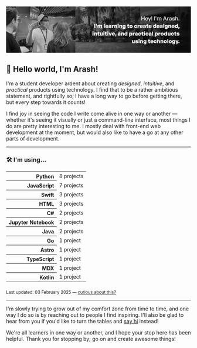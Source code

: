 
![](docs/banner.png)

## 👋 Hello world, I'm Arash!

I'm a student developer ardent about creating <dfn title="in a way that is aesthetically pleasing">designed</dfn>, <dfn title="in a way that feels natural to a user">intuitive</dfn>, and <dfn title="in a way that serves some use">practical</dfn> products using technology. I find that to be a rather ambitious statement, and rightfully so; I have a long way to go before getting there, but every step towards it counts!

I find joy in seeing the code I write come alive in one way or another — whether it's seeing it visually or just a command-line interface, most things I do are pretty interesting to me. I mostly deal with front-end web development at the moment, but would also like to have a go at any other parts of development.

---

### 🛠 I'm using...

<table style="width: 100%">
    <tr>
        <th scope="row" style="text-align: right">Python</th>
        <td>8 projects</td>
    </tr>
    <tr>
        <th scope="row" style="text-align: right">JavaScript</th>
        <td>7 projects</td>
    </tr>
    <tr>
        <th scope="row" style="text-align: right">Swift</th>
        <td>3 projects</td>
    </tr>
    <tr>
        <th scope="row" style="text-align: right">HTML</th>
        <td>3 projects</td>
    </tr>
    <tr>
        <th scope="row" style="text-align: right">C#</th>
        <td>2 projects</td>
    </tr>
    <tr>
        <th scope="row" style="text-align: right">Jupyter Notebook</th>
        <td>2 projects</td>
    </tr>
    <tr>
        <th scope="row" style="text-align: right">Java</th>
        <td>2 projects</td>
    </tr>
    <tr>
        <th scope="row" style="text-align: right">Go</th>
        <td>1 project</td>
    </tr>
    <tr>
        <th scope="row" style="text-align: right">Astro</th>
        <td>1 project</td>
    </tr>
    <tr>
        <th scope="row" style="text-align: right">TypeScript</th>
        <td>1 project</td>
    </tr>
    <tr>
        <th scope="row" style="text-align: right">MDX</th>
        <td>1 project</td>
    </tr>
    <tr>
        <th scope="row" style="text-align: right">Kotlin</th>
        <td>1 project</td>
    </tr>
</table>

<sub>Last updated: 03 February 2025 — <a href="https://github.com/arashnrim/arashnrim/tree/main/update">curious about this?</a></sub>

---

I'm slowly trying to grow out of my comfort zone from time to time, and one way I do so is by reaching out to people I find inspiring. I'll also be glad to hear from you if you'd like to turn the tables and <a href="mailto:hello@arashnrim.me" target="_blank" rel="noreferrer">say hi</a> instead!

We're all learners in one way or another, and I hope your stop here has been helpful. Thank you for stopping by; go on and create awesome things!
